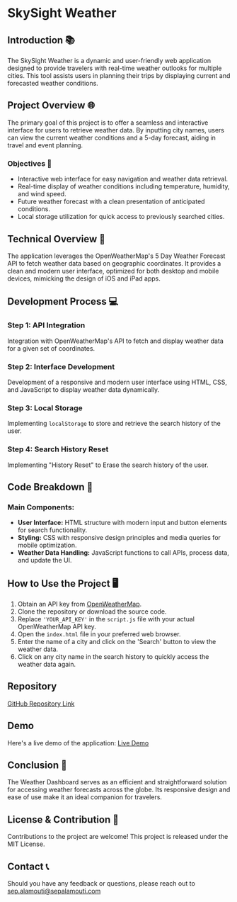 # SkySight Weather

## Introduction 📚

The SkySight Weather is a dynamic and user-friendly web application designed to provide travelers with real-time weather outlooks for multiple cities. This tool assists users in planning their trips by displaying current and forecasted weather conditions.

## Project Overview 🌐

The primary goal of this project is to offer a seamless and interactive interface for users to retrieve weather data. By inputting city names, users can view the current weather conditions and a 5-day forecast, aiding in travel and event planning.

### Objectives 🎯

- Interactive web interface for easy navigation and weather data retrieval.
- Real-time display of weather conditions including temperature, humidity, and wind speed.
- Future weather forecast with a clean presentation of anticipated conditions.
- Local storage utilization for quick access to previously searched cities.

## Technical Overview 🧩

The application leverages the OpenWeatherMap's 5 Day Weather Forecast API to fetch weather data based on geographic coordinates. It provides a clean and modern user interface, optimized for both desktop and mobile devices, mimicking the design of iOS and iPad apps.

## Development Process 💻

### Step 1: API Integration

Integration with OpenWeatherMap's API to fetch and display weather data for a given set of coordinates.

### Step 2: Interface Development

Development of a responsive and modern user interface using HTML, CSS, and JavaScript to display weather data dynamically.

### Step 3: Local Storage

Implementing `localStorage` to store and retrieve the search history of the user.

### Step 4: Search History Reset 

Implementing "History Reset" to Erase the search history of the user. 

## Code Breakdown 🧠

### Main Components:

- **User Interface:** HTML structure with modern input and button elements for search functionality.
- **Styling:** CSS with responsive design principles and media queries for mobile optimization.
- **Weather Data Handling:** JavaScript functions to call APIs, process data, and update the UI.

## How to Use the Project 🖥️

1. Obtain an API key from [OpenWeatherMap](https://openweathermap.org/).
2. Clone the repository or download the source code.
3. Replace `'YOUR_API_KEY'` in the `script.js` file with your actual OpenWeatherMap API key.
4. Open the `index.html` file in your preferred web browser.
5. Enter the name of a city and click on the 'Search' button to view the weather data.
6. Click on any city name in the search history to quickly access the weather data again.

## Repository

[GitHub Repository Link](https://github.com/yourusername/weather-dashboard)

## Demo

Here's a live demo of the application:
[Live Demo]()

## Conclusion 🏁

The Weather Dashboard serves as an efficient and straightforward solution for accessing weather forecasts across the globe. Its responsive design and ease of use make it an ideal companion for travelers.

## License & Contribution 📜

Contributions to the project are welcome! This project is released under the MIT License.

## Contact 📞

Should you have any feedback or questions, please reach out to sep.alamouti@sepalamouti.com
